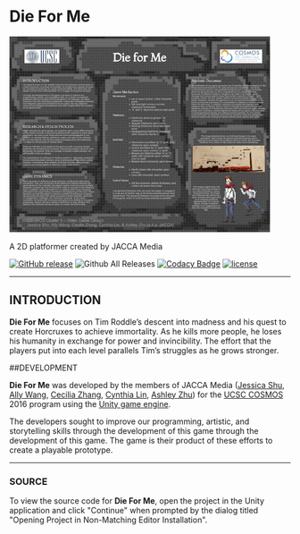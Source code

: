 # Die For Me

<img src="https://github.com/synicalsyntax/DieForMe/blob/master/Cluster%205%20JACCA%20Poster.png" height="350" alt="Die For Me release poster">

A 2D platformer created by JACCA Media

[![GitHub release](https://img.shields.io/github/release/synicalsyntax/DieForMe.svg)](http://github.com/synicalsyntax/DieForMe/releases/latest/) ![Github All Releases](https://img.shields.io/github/downloads/synicalsyntax/DieForMe/total.svg) [![Codacy Badge](https://api.codacy.com/project/badge/Grade/9d09010bea2f40888539218f5e3cf8cc)](https://www.codacy.com/app/icylightning282/DieForMe?utm_source=github.com&amp;utm_medium=referral&amp;utm_content=synicalsyntax/DieForMe&amp;utm_campaign=Badge_Grade) [![license](https://img.shields.io/badge/license-CC%20BY--NC--SA-blue.svg)](https://raw.githubusercontent.com/synicalsyntax/DieForMe/master/LICENSE.TXT)
***

## INTRODUCTION

**Die For Me** focuses on Tim Roddle’s descent into madness and his quest to create Horcruxes to achieve immortality. As he kills more people, he loses his humanity in exchange for power and invincibility. The effort that the players put into each level parallels Tim’s struggles as he grows stronger.

##DEVELOPMENT

**Die For Me** was developed by the members of JACCA Media ([Jessica Shu](https://github.com/jessicashu7), [Ally Wang](https://github.com/ally112250), [Cecilia Zhang](https://github.com/cicizhang01), [Cynthia Lin](https://github.com/synicalsyntax), [Ashley Zhu](https://github.com/innopoop)) for the [UCSC COSMOS](http://cosmos.ucsc.edu) 2016 program using the [Unity game engine](http://unity3d.com).

The developers sought to improve our programming, artistic, and storytelling skills through the development of this game through the development of this game. The game is their product of these efforts to create a playable prototype.

***

### SOURCE

To view the source code for **Die For Me**, open the project in the Unity application and click "Continue" when prompted by the dialog titled "Opening Project in Non-Matching Editor Installation".
